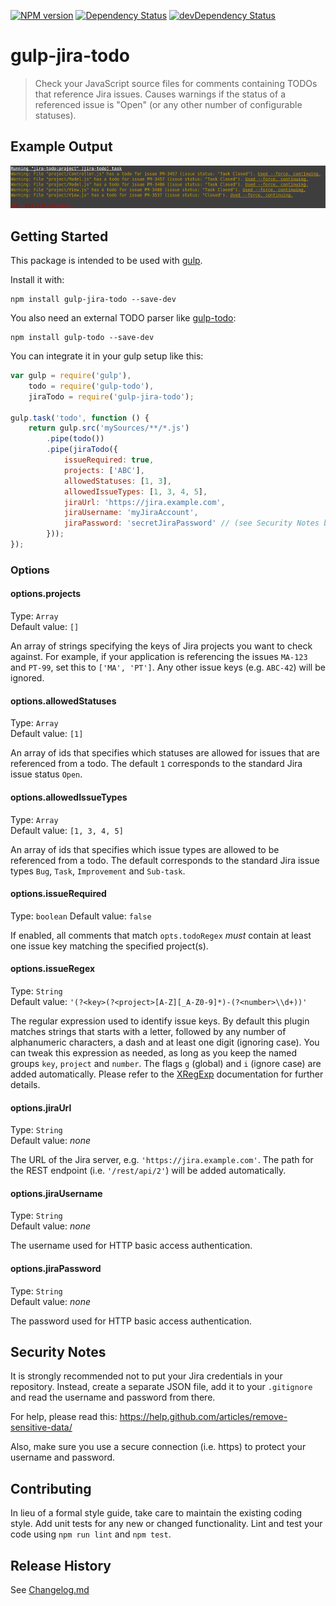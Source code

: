 [![NPM version](http://img.shields.io/npm/v/gulp-jira-todo.svg?style=flat-square)](http://badge.fury.io/js/gulp-jira-todo)
[![Dependency Status](https://david-dm.org/pharb/gulp-jira-todo.svg?style=flat-square)](https://david-dm.org/pharb/gulp-jira-todo)
[![devDependency Status](https://david-dm.org/pharb/gulp-jira-todo/dev-status.svg?style=flat-square)](https://david-dm.org/pharb/gulp-jira-todo#info=devDependencies)

# gulp-jira-todo

> Check your JavaScript source files for comments containing TODOs that reference Jira issues. Causes warnings if the status of a referenced issue is "Open" (or any other number of configurable statuses).

## Example Output
![Example Output](https://raw.githubusercontent.com/pharb/gulp-jira-todo/master/screenshot.png)

## Getting Started
This package is intended to be used with [gulp](https://github.com/gulpjs/gulp).

Install it with:
```shell
npm install gulp-jira-todo --save-dev
```

You also need an external TODO parser like [gulp-todo](https://github.com/pgilad/gulp-todo):

```shell
npm install gulp-todo --save-dev
```

You can integrate it in your gulp setup like this:

```js
var gulp = require('gulp'),
    todo = require('gulp-todo'),
    jiraTodo = require('gulp-jira-todo');

gulp.task('todo', function () {
    return gulp.src('mySources/**/*.js')
        .pipe(todo())
        .pipe(jiraTodo({
            issueRequired: true,
            projects: ['ABC'],
            allowedStatuses: [1, 3],
            allowedIssueTypes: [1, 3, 4, 5],
            jiraUrl: 'https://jira.example.com',
            jiraUsername: 'myJiraAccount',
            jiraPassword: 'secretJiraPassword' // (see Security Notes below!)
        }));
});
```

### Options

#### options.projects
Type: `Array`  
Default value: `[]`

An array of strings specifying the keys of Jira projects you want to check against. For example, if your application is referencing the issues `MA-123` and `PT-99`, set this to `['MA', 'PT']`. Any other issue keys (e.g. `ABC-42`) will be ignored.

#### options.allowedStatuses
Type: `Array`  
Default value: `[1]`

An array of ids that specifies which statuses are allowed for issues that are referenced from a todo. The default `1` corresponds to the standard Jira issue status `Open`.

#### options.allowedIssueTypes
Type: `Array`  
Default value: `[1, 3, 4, 5]`

An array of ids that specifies which issue types are allowed to be referenced from a todo. The default corresponds to the standard Jira issue types `Bug`, `Task`, `Improvement` and `Sub-task`.

#### options.issueRequired
Type: `boolean`
Default value: `false`

If enabled, all comments that match `opts.todoRegex` *must* contain at least one issue key matching the specified project(s).

#### options.issueRegex
Type: `String`  
Default value: `'(?<key>(?<project>[A-Z][_A-Z0-9]*)-(?<number>\\d+))'`

The regular expression used to identify issue keys. By default this plugin matches strings that starts with a letter, followed by any number of alphanumeric characters, a dash and at least one digit (ignoring case). You can tweak this expression as needed, as long as you keep the named groups `key`, `project` and `number`.  The flags `g` (global) and `i` (ignore case) are added automatically. Please refer to the [XRegExp](http://xregexp.com/) documentation for further details.

#### options.jiraUrl
Type: `String`  
Default value: _none_

The URL of the Jira server, e.g. `'https://jira.example.com'`. The path for the REST endpoint (i.e. `'/rest/api/2'`) will be added automatically.

#### options.jiraUsername
Type: `String`  
Default value: _none_

The username used for HTTP basic access authentication.

#### options.jiraPassword
Type: `String`  
Default value: _none_

The password used for HTTP basic access authentication.


## Security Notes
It is strongly recommended not to put your Jira credentials in your repository. Instead, create a separate JSON file, add it to your `.gitignore` and read the username and password from there.

For help, please read this: https://help.github.com/articles/remove-sensitive-data/

Also, make sure you use a secure connection (i.e. https) to protect your username and password.  

## Contributing
In lieu of a formal style guide, take care to maintain the existing coding style.
Add unit tests for any new or changed functionality.
Lint and test your code using `npm run lint` and `npm test`.

## Release History
See [Changelog.md](./Changelog.md)

